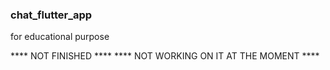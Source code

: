 ### chat_flutter_app

for educational purpose

**** NOT FINISHED ****
**** NOT WORKING ON IT AT THE MOMENT ****
